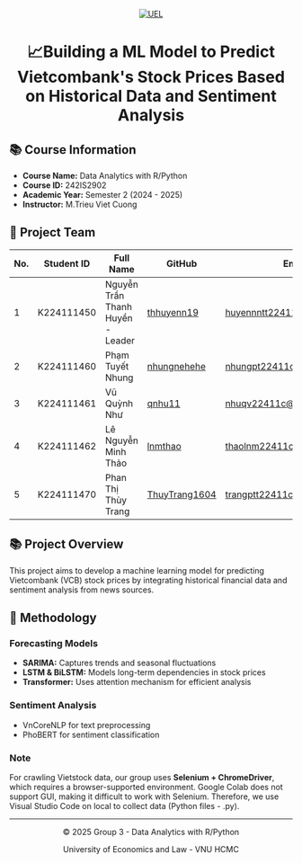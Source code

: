 <p align="center">
  <a href="https://www.uel.edu.vn/" title="University of Economics and Law - VNU HCMC">
    <img src="https://i.imgur.com/jTdznYS.jpeg" alt="UEL">
  </a>
</p>

<div align="center">

# **📈Building a ML Model to Predict Vietcombank's Stock Prices Based on Historical Data and Sentiment Analysis** 

</div>

## 📚 Course Information
- **Course Name:** Data Analytics with R/Python
- **Course ID:** 242IS2902
- **Academic Year:** Semester 2 (2024 - 2025)
- **Instructor:** M.Trieu Viet Cuong

## 👥 Project Team
| No. | Student ID | Full Name | GitHub | Email |
|----|------------|-----------------------------|----------------------|---------------------------------|
| 1 | K224111450 | Nguyễn Trần Thanh Huyền - Leader | [thhuyenn19](https://github.com/thhuyenn19) | huyennntt22411c@st.uel.edu.vn |
| 2 | K224111460 | Phạm Tuyết Nhung | [nhungnehehe](https://github.com/nhungnehehe) | nhungpt22411c@st.uel.edu.vn |
| 3 | K224111461 | Vũ Quỳnh Như | [qnhu11](https://github.com/qnhu11) | nhuqv22411c@st.uel.edu.vn |
| 4 | K224111462 | Lê Nguyễn Minh Thảo | [lnmthao](https://github.com/lnmthao) | thaolnm22411c@st.uel.edu.vn |
| 5 | K224111470 | Phan Thị Thùy Trang | [ThuyTrang1604](https://github.com/ThuyTrang1604) | trangptt22411c@st.uel.edu.vn |

## 📚 Project Overview
This project aims to develop a machine learning model for predicting Vietcombank (VCB) stock prices by integrating historical financial data and sentiment analysis from news sources.

## 🧠 Methodology
### Forecasting Models
- **SARIMA:** Captures trends and seasonal fluctuations
- **LSTM & BiLSTM:** Models long-term dependencies in stock prices
- **Transformer:** Uses attention mechanism for efficient analysis

### Sentiment Analysis
- VnCoreNLP for text preprocessing
- PhoBERT for sentiment classification

### Note
For crawling Vietstock data, our group uses **Selenium + ChromeDriver**, which requires a browser-supported environment. Google Colab does not support GUI, making it difficult to work with Selenium. Therefore, we use Visual Studio Code on local to collect data (Python files - .py).

---

<div align="center">
  <p>© 2025 Group 3 - Data Analytics with R/Python</p>
  <p>University of Economics and Law - VNU HCMC</p>
</div>
